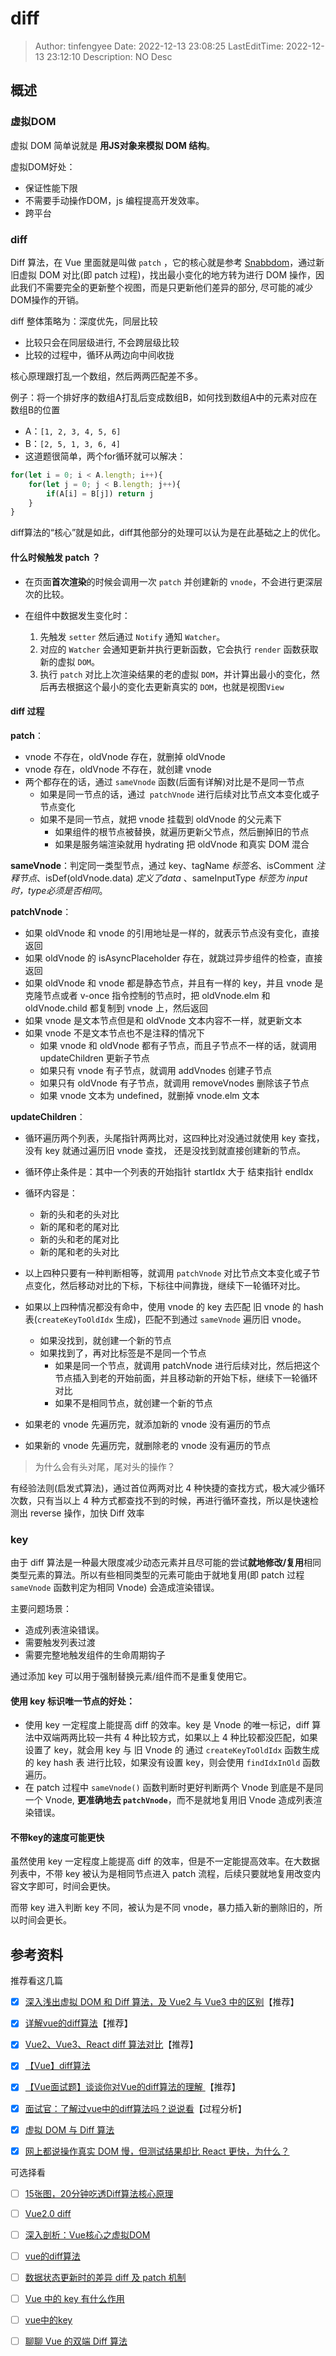 # diff <!-- omit in toc -->

> Author: tinfengyee
> Date: 2022-12-13 23:08:25
> LastEditTime: 2022-12-13 23:12:10
> Description: NO Desc

## 概述

### 虚拟DOM

虚拟 DOM 简单说就是 **用JS对象来模拟 DOM 结构**。

虚拟DOM好处：

- 保证性能下限
- 不需要手动操作DOM，js 编程提高开发效率。
- 跨平台

### diff

Diff 算法，在 Vue 里面就是叫做 `patch` ，它的核心就是参考 [Snabbdom](https://github.com/snabbdom/snabbdom)，通过新旧虚拟 DOM 对比(即 patch 过程)，找出最小变化的地方转为进行 DOM 操作，因此我们不需要完全的更新整个视图，而是只更新他们差异的部分, 尽可能的减少DOM操作的开销。

diff 整体策略为：深度优先，同层比较

- 比较只会在同层级进行, 不会跨层级比较
- 比较的过程中，循环从两边向中间收拢

核心原理跟打乱一个数组，然后两两匹配差不多。

例子：将一个排好序的数组A打乱后变成数组B，如何找到数组A中的元素对应在数组B的位置

- A：`[1, 2, 3, 4, 5, 6]`
- B：`[2, 5, 1, 3, 6, 4]`
- 这道题很简单，两个for循环就可以解决：

```js
for(let i = 0; i < A.length; i++){
    for(let j = 0; j < B.length; j++){
        if(A[i] = B[j]) return j
    }
}
```

diff算法的“核心”就是如此，diff其他部分的处理可以认为是在此基础之上的优化。

#### 什么时候触发 patch ？

- 在页面**首次渲染**的时候会调用一次 `patch` 并创建新的 `vnode`，不会进行更深层次的比较。

- 在组件中数据发生变化时：
  1. 先触发 `setter` 然后通过 `Notify` 通知 `Watcher`。
  2. 对应的 `Watcher` 会通知更新并执行更新函数，它会执行 `render` 函数获取新的虚拟 `DOM`。
  3. 执行 `patch` 对比上次渲染结果的老的虚拟 `DOM`，并计算出最小的变化，然后再去根据这个最小的变化去更新真实的 `DOM`，也就是视图`View`

#### diff 过程

**patch**：

- vnode 不存在，oldVnode 存在，就删掉 oldVnode
- vnode 存在，oldVnode 不存在，就创建 vnode
- 两个都存在的话，通过 `sameVnode` 函数(后面有详解)对比是不是同一节点
  - 如果是同一节点的话，通过` patchVnode` 进行后续对比节点文本变化或子节点变化
  - 如果不是同一节点，就把 vnode 挂载到 oldVnode 的父元素下
    - 如果组件的根节点被替换，就遍历更新父节点，然后删掉旧的节点
    - 如果是服务端渲染就用 hydrating 把 oldVnode 和真实 DOM 混合

**sameVnode**：判定同一类型节点，通过 key、tagName *标签名*、isComment *注释节点*、isDef(oldVnode.data) *定义了data* 、sameInputType *标签为 input 时，type必须是否相同*。

**patchVnode**：

- 如果 oldVnode 和 vnode 的引用地址是一样的，就表示节点没有变化，直接返回
- 如果 oldVnode 的 isAsyncPlaceholder 存在，就跳过异步组件的检查，直接返回
- 如果 oldVnode 和 vnode 都是静态节点，并且有一样的 key，并且 vnode 是克隆节点或者 v-once 指令控制的节点时，把 oldVnode.elm 和 oldVnode.child 都复制到 vnode 上，然后返回
- 如果 vnode 是文本节点但是和 oldVnode 文本内容不一样，就更新文本
- 如果 vnode 不是文本节点也不是注释的情况下
  - 如果 vnode 和 oldVnode 都有子节点，而且子节点不一样的话，就调用 updateChildren 更新子节点
  - 如果只有 vnode 有子节点，就调用 addVnodes 创建子节点
  - 如果只有 oldVnode 有子节点，就调用 removeVnodes 删除该子节点
  - 如果 vnode 文本为 undefined，就删掉 vnode.elm 文本

**updateChildren**：

- 循环遍历两个列表，头尾指针两两比对，这四种比对没通过就使用 key 查找，没有 key 就通过遍历旧 vnode 查找， 还是没找到就直接创建新的节点。

- 循环停止条件是：其中一个列表的开始指针 startIdx 大于 结束指针 endIdx 
- 循环内容是：
  - 新的头和老的头对比
  - 新的尾和老的尾对比
  - 新的头和老的尾对比
  - 新的尾和老的头对比
- 以上四种只要有一种判断相等，就调用 `patchVnode` 对比节点文本变化或子节点变化，然后移动对比的下标，下标往中间靠拢，继续下一轮循环对比。
- 如果以上四种情况都没有命中，使用 vnode 的 key 去匹配 旧 vnode 的 hash 表(`createKeyToOldIdx` 生成)，匹配不到通过 `sameVnode` 遍历旧 vnode。
  - 如果没找到，就创建一个新的节点
  - 如果找到了，再对比标签是不是同一个节点
    - 如果是同一个节点，就调用 patchVnode 进行后续对比，然后把这个节点插入到老的开始前面，并且移动新的开始下标，继续下一轮循环对比
    - 如果不是相同节点，就创建一个新的节点 
- 如果老的 vnode 先遍历完，就添加新的 vnode 没有遍历的节点
- 如果新的 vnode 先遍历完，就删除老的 vnode 没有遍历的节点

>  为什么会有头对尾，尾对头的操作？

有经验法则(启发式算法)，通过首位两两对比 4 种快捷的查找方式，极大减少循环次数，只有当以上 4 种方式都查找不到的时候，再进行循环查找，所以是快速检测出 reverse 操作，加快 Diff 效率

### key

由于 diff 算法是一种最大限度减少动态元素并且尽可能的尝试**就地修改/复用**相同类型元素的算法。所以有些相同类型的元素可能由于就地复用(即 patch 过程  `sameVnode` 函数判定为相同 Vnode) 会造成渲染错误。

主要问题场景：

- 造成列表渲染错误。
- 需要触发列表过渡
- 需要完整地触发组件的生命周期钩子

通过添加 key 可以用于强制替换元素/组件而不是重复使用它。

#### 使用 key 标识唯一节点的好处：

- 使用 key 一定程度上能提高 diff 的效率。key 是 Vnode 的唯一标记，diff 算法中双端两两比较一共有 4 种比较方式，如果以上 4 种比较都没匹配，如果设置了 key，就会用 key 与 旧 Vnode 的 通过 `createKeyToOldIdx` 函数生成的 key hash 表 进行比较，如果没有设置 key，则会使用 `findIdxInOld` 函数遍历。
- 在 patch 过程中 `sameVnode()` 函数判断时更好判断两个 Vnode 到底是不是同一个 Vnode, **更准确地去 `patchVnode`**，而不是就地复用旧 Vnode 造成列表渲染错误。

#### 不带key的速度可能更快

虽然使用 key 一定程度上能提高 diff 的效率，但是不一定能提高效率。在大数据列表中，不带 key 被认为是相同节点进入 patch 流程，后续只要就地复用改变内容文字即可，时间会更快。

而带 key 进入判断 key 不同，被认为是不同 vnode，暴力插入新的删除旧的，所以时间会更长。

## 参考资料

推荐看这几篇

- [x] [深入浅出虚拟 DOM 和 Diff 算法，及 Vue2 与 Vue3 中的区别](https://juejin.cn/post/7010594233253888013)【推荐】
- [x] [详解vue的diff算法](https://juejin.cn/post/6844903607913938951)【推荐】
- [x] [Vue2、Vue3、React diff 算法对比](https://juejin.cn/post/7116141318853623839)【推荐】

- [x] [【Vue】diff算法](https://juejin.cn/post/6966159729731059725)
- [x] [【Vue面试题】谈谈你对Vue的diff算法的理解 ](https://www.cnblogs.com/PaturNax/p/16637349.html)【推荐】
- [x] [面试官：了解过vue中的diff算法吗？说说看](https://github.com/febobo/web-interview/issues/24)【过程分析】
- [x] [虚拟 DOM 与 Diff 算法](https://jonny-wei.github.io/blog/vue/vue/vue-diff.html#%E8%99%9A%E6%8B%9F-dom)

- [x] [网上都说操作真实 DOM 慢，但测试结果却比 React 更快，为什么？](https://www.zhihu.com/question/31809713)

可选择看

- [ ] [15张图，20分钟吃透Diff算法核心原理](https://juejin.cn/post/6994959998283907102)
- [ ] [Vue2.0 diff](https://juejin.cn/post/6924220727788830727)
- [ ] [深入剖析：Vue核心之虚拟DOM](https://juejin.cn/post/6844903895467032589)
- [ ] [vue的diff算法](https://juejin.cn/post/6966851274700488741)
- [ ] [数据状态更新时的差异 diff 及 patch 机制](https://www.kancloud.cn/sllyli/vuejs/1244022)
- [ ] [Vue 中的 key 有什么作用](https://jonny-wei.github.io/blog/vue/vue/vue-diff.html#%E9%97%AE%E9%A2%98)
- [ ] [vue中的key](https://juejin.cn/post/6844904053344829453)
- [ ] [聊聊 Vue 的双端 Diff 算法](https://www.51cto.com/article/712614.html)


